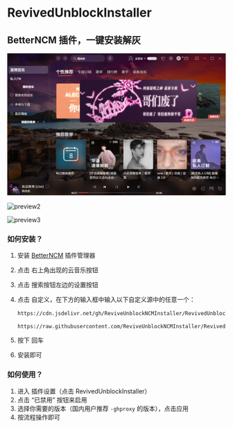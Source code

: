 # RevivedUnblockInstaller
## BetterNCM 插件，一键安装解灰

![preview1](/preview1.png)

![preview2](https://user-images.githubusercontent.com/129636358/230762468-fa79e566-2f32-42be-9f95-f54a0e9beffd.png)

![preview3](https://user-images.githubusercontent.com/129636358/230757757-21f8d7a3-39fc-4477-b6c6-6ecaa86b3756.png)




### 如何安装？

1. 安装 [BetterNCM](https://github.com/MicroCBer/BetterNCM) 插件管理器
2. 点击 右上角出现的云音乐按钮
3. 点击 搜索按钮左边的设置按钮
4. 点击 自定义，在下方的输入框中输入以下自定义源中的任意一个：

    ```
    https://cdn.jsdelivr.net/gh/ReviveUnblockNCMInstaller/RevivedUnblockInstaller/
    ```
    ```
    https://raw.githubusercontent.com/ReviveUnblockNCMInstaller/RevivedUnblockInstaller/master/
    ```
5. 按下 回车
6. 安装即可

### 如何使用？

1. 进入 插件设置（点击 RevivedUnblockInstaller）
2. 点击 “已禁用” 按钮来启用
3. 选择你需要的版本（国内用户推荐 `-ghproxy` 的版本），点击应用
4. 按流程操作即可
